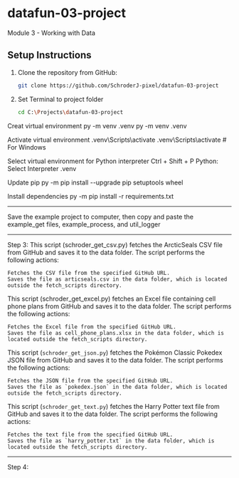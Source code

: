 # datafun-03-project
Module 3 - Working with Data

## Setup Instructions

1. Clone the repository from GitHub:
   ```bash
   git clone https://github.com/SchroderJ-pixel/datafun-03-project

2. Set Terminal to project folder
    ```bash
    cd C:\Projects\datafun-03-project

Creat virtual environment py -m venv .venv
    py -m venv .venv

Activate virtual environment .venv\Scripts\activate
    .venv\Scripts\activate  # For Windows

Select virtual environment for Python interpreter Ctrl + Shift + P Python: Select Interpreter .venv

Update pip py -m pip install --upgrade pip setuptools wheel

Install dependencies py -m pip install -r requirements.txt

********

Save the example project to computer, then copy and paste the example_get files, example_process, and util_logger

********
Step 3:
This script (schroder_get_csv.py) fetches the ArcticSeals CSV file from GitHub and saves it to the data folder. The script performs the following actions:

    Fetches the CSV file from the specified GitHub URL.
    Saves the file as articseals.csv in the data folder, which is located outside the fetch_scripts directory.

This script (schroder_get_excel.py) fetches an Excel file containing cell phone plans from GitHub and saves it to the data folder. The script performs the following actions:

    Fetches the Excel file from the specified GitHub URL.
    Saves the file as cell_phone_plans.xlsx in the data folder, which is located outside the fetch_scripts directory.

This script (`schroder_get_json.py`) fetches the Pokémon Classic Pokedex JSON file from GitHub and saves it to the data folder. The script performs the following actions:

    Fetches the JSON file from the specified GitHub URL.
    Saves the file as `pokedex.json` in the data folder, which is located outside the fetch_scripts directory.


This script (`schroder_get_text.py`) fetches the Harry Potter text file from GitHub and saves it to the data folder. The script performs the following actions:

    Fetches the text file from the specified GitHub URL.
    Saves the file as `harry_potter.txt` in the data folder, which is located outside the fetch_scripts directory.
*******
Step 4:






